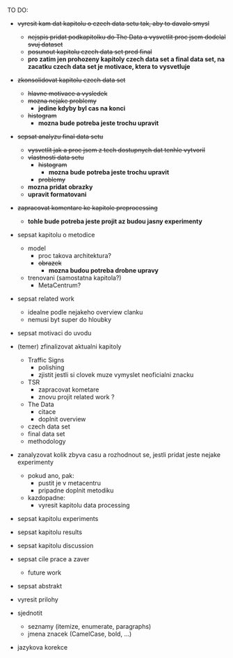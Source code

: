 TO DO:
* ~~vyresit kam dat kapitolu o czech data setu tak, aby to davalo smysl~~
   * ~~nejspis pridat podkapitolku do The Data a vysvetlit proc jsem dodelal svuj dataset~~
   * ~~posunout kapitolu czech data set pred final~~
   * **pro zatim jen prohozeny kapitoly czech data set a final data set, na zacatku czech data set je motivace, ktera to vysvetluje**

* ~~zkonsolidovat kapitolu czech data set~~
   * ~~hlavne motivace a vysledek~~
   * ~~mozna nejake problemy~~
        * **jedine kdyby byl cas na konci**
   * ~~histogram~~
        * **mozna bude potreba jeste trochu upravit**

* ~~sepsat analyzu final data setu~~
    * ~~vysvetlit jak a proc jsem z tech dostupnych dat tenhle vytvoril~~
    * ~~vlastnosti data setu~~
        * ~~histogram~~
            * **mozna bude potreba jeste trochu upravit**
        * ~~problemy~~
    * **mozna pridat obrazky**
    * **upravit formatovani**

* ~~zapracovat komentare ke kapitole preprocessing~~
    * **tohle bude potreba jeste projit az budou jasny experimenty**

* sepsat kapitolu o metodice
    * model
        * proc takova architektura?
        * ~~obrazek~~
            * **mozna budou potreba drobne upravy**
    * trenovani (samostatna kapitola?)
        * MetaCentrum?

* sepsat related work
    * idealne podle nejakeho overview clanku
    * nemusi byt super do hloubky

* sepsat motivaci do uvodu

* (temer) zfinalizovat aktualni kapitoly
    * Traffic Signs
        * polishing
        * zjistit jestli si clovek muze vymyslet neoficialni znacku
    * TSR
        * zapracovat kometare
        * znovu projit related work ?
    * The Data
        * citace
        * doplnit overview
    * czech data set
    * final data set
    * methodology

* zanalyzovat kolik zbyva casu a rozhodnout se, jestli pridat jeste nejake experimenty
    * pokud ano, pak:
        * pustit je v metacentru
        * pripadne doplnit metodiku
    * kazdopadne:
        * vyresit kapitolu data processing

* sepsat kapitolu experiments

* sepsat kapitolu results

* sepsat kapitolu discussion

* sepsat cile prace a zaver
    * future work

* sepsat abstrakt

* vyresit prilohy

* sjednotit
    * seznamy (itemize, enumerate, paragraphs)
    * jmena znacek (CamelCase, bold, ...)

* jazykova korekce
